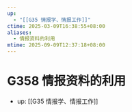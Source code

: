 ```yaml
---
up:
  - "[[G35 情报学、情报工作]]"
ctime: 2025-03-09T16:38:55+08:00
aliases:
  - 情报资料的利用
mtime: 2025-09-09T12:37:18+08:00
---
```


# G358 情报资料的利用

- up: [[G35 情报学、情报工作]]

